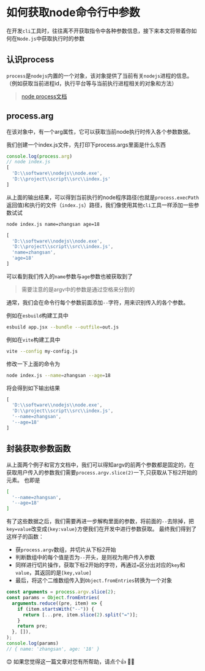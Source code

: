 # 如何获取node命令行中参数

在开发`cli`工具时，往往离不开获取指令中各种参数信息，接下来本文将带着你如何在`Node.js`中获取执行时的参数

## 认识process
`process`是`nodejs`内置的一个对象，该对象提供了当前有关`nodejs`进程的信息。（例如获取当前进程id，执行平台等与当前执行进程相关的对象和方法）
> [node process文档](https://nodejs.org/api/process.html#process)

## process.arg
在该对象中，有一个arg属性，它可以获取当前node执行时传入各个参数数据。

我们创建一个index.js文件，先打印下process.args里面是什么东西
```JavaScript
console.log(process.arg)
// node index.js
[
  'D:\\software\\nodejs\\node.exe',
  'D:\\project\\script\\src\\index.js'
]
```
从上面的输出结果，可以得到当前执行的node程序路径(也就是`process.execPath`返回值)和执行的文件（`index.js`）路径，我们像使用其他`cli`工具一样添加一些参数试试
```bash
node index.js name=zhangsan age=18
```
```JavaScript
[
  'D:\\software\\nodejs\\node.exe',
  'D:\\project\\script\\src\\index.js',
  'name=zhangsan',
  'age=18'
]
```
可以看到我们传入的`name`参数与`age`参数也被获取到了
> 需要注意的是argv中的参数是通过空格来分割的

通常，我们会在命令行每个参数前面添加`--`字符，用来识别传入的各个参数。

例如在`esbuild`构建工具中
```bash
esbuild app.jsx --bundle --outfile=out.js
```
例如在`vite`构建工具中
```bash
vite --config my-config.js
```
修改一下上面的命令为
```bash
node index.js --name=zhangsan --age=18
```
将会得到如下输出结果
```JavaScript
[
  'D:\\software\\nodejs\\node.exe',
  'D:\\project\\script\\src\\index.js',
  '--name=zhangsan',
  '--age=18'
]
```
## 封装获取参数函数
从上面两个例子和官方文档中，我们可以得知argv的前两个参数都是固定的，在获取用户传入的参数我们需要`process.argv.slice(2)`一下,只获取从下标2开始的元素。
也即是
```bash
[
  '--name=zhangsan',
  '--age=18'
]
```
有了这些数据之后，我们需要再进一步解构里面的参数，将前面的`--`去除掉，把`key=value`改变成`{key:value}`方便我们在开发中进行参数获取。
最终我们得到了这样子的函数：
- 获`process.argv`数组，并切片从下标2开始
- 判断数组中的每个值是否为`--`开头，是则视为用户传入参数
- 同样进行切片操作，获取下标2开始的字符，再通过`=`区分出对应的`key`和`value`，其返回的是`[key,value]`
- 最后，将这个二维数组传入到`Object.fromEntries`转换为一个对象
```typescript
const arguments = process.argv.slice(2);
const params = Object.fromEntries(
  arguments.reduce((pre, item) => {
    if (item.startsWith("--")) {
      return [...pre, item.slice(2).split("=")];
    }
    return pre;
  }, []),
);
console.log(params)
// { name: 'zhangsan', age: '18' }
```

😊 如果您觉得这一篇文章对您有所帮助，请点个👍 🌹🌹